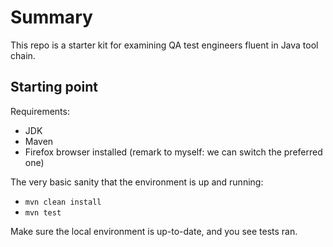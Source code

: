 # Summary

This repo is a starter kit for examining QA test engineers fluent in Java tool chain.

## Starting point

Requirements:
- JDK
- Maven
- Firefox browser installed (remark to myself: we can switch the preferred one)

The very basic sanity that the environment is up and running:
- `mvn clean install`
- `mvn test`

Make sure the local environment is up-to-date, and you see tests ran.